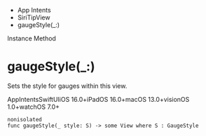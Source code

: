 

- App Intents
- SiriTipView
-  gaugeStyle(\_:) 

Instance Method

# gaugeStyle(\_:)

Sets the style for gauges within this view.

AppIntentsSwiftUIiOS 16.0+iPadOS 16.0+macOS 13.0+visionOS 1.0+watchOS 7.0+

``` source
nonisolated
func gaugeStyle(_ style: S) -> some View where S : GaugeStyle
```

